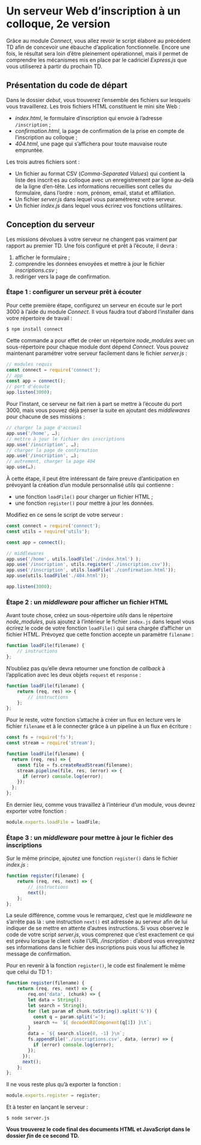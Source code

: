 # Un serveur Web d’inscription à un colloque, 2e version

Grâce au module *Connect*, vous allez revoir le script élaboré au précédent TD afin de concevoir une ébauche d’application fonctionnelle. Encore une fois, le résultat sera loin d’être pleinement opérationnel, mais il permet de comprendre les mécanismes mis en place par le cadriciel *Express.js* que vous utiliserez à partir du prochain TD.

## Présentation du code de départ

Dans le dossier *debut*, vous trouverez l’ensemble des fichiers sur lesquels vous travaillerez. Les trois fichiers HTML constituent le mini site Web :
- *index.html*, le formulaire d’inscription qui envoie à l’adresse `/inscription` ;
- *confirmation.html*, la page de confirmation de la prise en compte de l’inscription au colloque ;
- *404.html*, une page qui s’affichera pour toute mauvaise route empruntée.

Les trois autres fichiers sont :
- Un fichier au format CSV (*Comma-Separated Values*) qui contient la liste des inscrit·es au colloque avec un enregistrement par ligne au-delà de la ligne d’en-tête. Les informations recueillies sont celles du formulaire, dans l’ordre : nom, prénom, email, statut et affiliation.
- Un fichier *server.js* dans lequel vous paramétrerez votre serveur.
- Un fichier *index.js* dans lequel vous écrirez vos fonctions utilitaires.

## Conception du serveur

Les missions dévolues à votre serveur ne changent pas vraiment par rapport au premier TD. Une fois configuré et prêt à l’écoute, il devra :
1. afficher le formulaire ;
2. comprendre les données envoyées et mettre à jour le fichier *inscriptions.csv* ;
3. rediriger vers la page de confirmation.

### Étape 1 : configurer un serveur prêt à écouter

Pour cette première étape, configurez un serveur en écoute sur le port 3000 à l’aide du module *Connect*. Il vous faudra tout d’abord l’installer dans votre répertoire de travail :

```shell
$ npm install connect
```

Cette commande a pour effet de créer un répertoire *node_modules* avec un sous-répertoire pour chaque module dont dépend *Connect*. Vous pouvez maintenant paramétrer votre serveur facilement dans le fichier *server.js* :
```js
// modules requis
const connect = require('connect');
// app
const app = connect();
// port d'écoute
app.listen(3000);
```

Pour l’instant, ce serveur ne fait rien à part se mettre à l’écoute du port 3000, mais vous pouvez déjà penser la suite en ajoutant des *middlewares* pour chacune de ses missions :
```js
// charger la page d'accueil
app.use('/home', …);
// mettre à jour le fichier des inscriptions
app.use('/inscription', …);
// charger la page de confirmation
app.use('/inscription', …);
// autrement, charger la page 404
app.use(…);
```

À cette étape, il peut être intéressant de faire preuve d’anticipation en prévoyant la création d’un module personnalisé *utils* qui contienne :
- une fonction `loadFile()` pour charger un fichier HTML ;
- une fonction `register()` pour mettre à jour les données.

Modifiez en ce sens le script de votre serveur :

```js
const connect = require('connect');
const utils = require('utils');

const app = connect();

// middlewares
app.use('/home', utils.loadFile('./index.html') );
app.use('/inscription', utils.register('./inscription.csv'));
app.use('/inscription', utils.loadFile('./confirmation.html'));
app.use(utils.loadFile('./404.html'));

app.listen(3000);
```

### Étape 2 : un *middleware* pour afficher un fichier HTML

Avant toute chose, créez un sous-répertoire *utils* dans le répertoire *node_modules*, puis ajoutez à l’intérieur le fichier `index.js` dans lequel vous écrirez le code de votre fonction `loadFile()` qui sera chargée d’afficher un fichier HTML. Prévoyez que cette fonction accepte un paramètre `filename` :
```js
function loadFile(filename) {
    // instructions
};
```

N’oubliez pas qu’elle devra retourner une fonction de *callback* à l’application avec les deux objets `request` et `response` :
```js
function loadFile(filename) {
    return (req, res) => {
        // instructions
    };
};
```

Pour le reste, votre fonction s’attache à créer un flux en lecture vers le fichier `filename` et à le connecter grâce à un pipeline à un flux en écriture :
```js
const fs = require('fs');
const stream = require('stream');

function loadFile(filename) {
  return (req, res) => {
    const file = fs.createReadStream(filename);
    stream.pipeline(file, res, (error) => {
      if (error) console.log(error);
    });
  };
};
```

En dernier lieu, comme vous travaillez à l’intérieur d’un module, vous devrez exporter votre fonction :
```js
module.exports.loadFile = loadFile;
```

### Étape 3 : un *middleware* pour mettre à jour le fichier des inscriptions

Sur le même principe, ajoutez une fonction `register()` dans le fichier *index.js* :
```js
function register(filename) {
	return (req, res, next) => {
	    // instructions
	    next();
	};
};
```

La seule différence, comme vous le remarquez, c’est que le *middleware* ne s’arrête pas là : une instruction `next()` est adressée au serveur afin de lui indiquer de se mettre en attente d’autres instructions. Si vous observez le code de votre script *server.js*, vous comprenez que c’est exactement ce qui est prévu lorsque le client visite l’URL */inscription* : d’abord vous enregistrez ses informations dans le fichier des inscriptions puis vous lui affichez le message de confirmation.

Pour en revenir à la fonction `register()`, le code est finalement le même que celui du TD 1 :
```js
function register(filename) {
	return (req, res, next) => {
		req.on('data', (chunk) => {
	    let data = String();
	    let search = String();
	    for (let param of chunk.toString().split('&')) {
	      const q = param.split('=');
	      search += `${ decodeURIComponent(q[1]) }\t`;
	    }
	    data = `${ search.slice(0, -1) }\n`;
	    fs.appendFile('./inscriptions.csv', data, (error) => {
	      if (error) console.log(error);
	    });
	  });
	  next();
	};
};
```

Il ne vous reste plus qu’à exporter la fonction :
```js
module.exports.register = register;
```

Et à tester en lançant le serveur :
```shell
$ node server.js
```

**Vous trouverez le code final des documents HTML et JavaScript dans le dossier *fin* de ce second TD.**